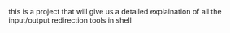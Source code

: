this is a project that will give us a detailed explaination of all the input/output redirection tools in shell
